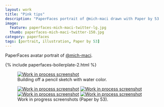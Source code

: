 ```yaml
---
layout: work
title: "Pink tips"
description: "PaperFaces portrait of @mich-maci drawn with Paper by 53 on an iPad."
image: 
  feature: paperfaces-mich-maci-twitter-lg.jpg
  thumb: paperfaces-mich-maci-twitter-150.jpg
category: paperfaces
tags: [portrait, illustration, Paper by 53]
---
```


PaperFaces avatar portrait of <a href="http://twitter.com/mich-maci">@mich-maci</a>.

{% include paperfaces-boilerplate-2.html %}

<figure>
	<a href="{{ site.url }}/images/paperfaces-mich-maci-process-1-lg.jpg"><img src="{{ site.url }}/images/paperfaces-mich-maci-process-1-750.jpg" alt="Work in process screenshot"></a>
	<figcaption>Building off a pencil sketch with water color.</figcaption>
</figure>

<figure class="half">
	<a href="{{ site.url }}/images/paperfaces-mich-maci-process-2-lg.jpg"><img src="{{ site.url }}/images/paperfaces-mich-maci-process-2-600.jpg" alt="Work in process screenshot"></a>
	<a href="{{ site.url }}/images/paperfaces-mich-maci-process-3-lg.jpg"><img src="{{ site.url }}/images/paperfaces-mich-maci-process-3-600.jpg" alt="Work in process screenshot"></a>
	<a href="{{ site.url }}/images/paperfaces-mich-maci-process-4-lg.jpg"><img src="{{ site.url }}/images/paperfaces-mich-maci-process-4-600.jpg" alt="Work in process screenshot"></a>
	<a href="{{ site.url }}/images/paperfaces-mich-maci-process-5-lg.jpg"><img src="{{ site.url }}/images/paperfaces-mich-maci-process-5-600.jpg" alt="Work in process screenshot"></a>
	<figcaption>Work in progress screenshots (Paper by 53).</figcaption>
</figure>